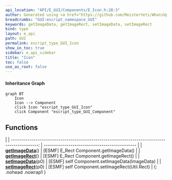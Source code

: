 ```yaml
---
api_location: "API/E_GUI/Components/E_Icon.h:28:3"
author: Generated using <a href="https://github.com/MeisterYeti/WhatsUpDoc">WhatsUpDoc</a>
breadcrumbs: "GUI:escript_namespace_GUI"
keywords: getImageData, getImageRect, setImageData, setImageRect
kind: type
layout: e_api
path: GUI
permalink: escript_type_GUI_Icon
show_in_toc: true
sidebar: e_api_sidebar
title: "Icon"
toc: false
use_as_root: false
---
```


#### Inheritance Graph

```mermaid
graph BT
	Icon
	Icon --> Component
	click Icon "escript_type_GUI_Icon"
	click Component "escript_type_GUI_Component"
```

## Functions

|
| -------------------------------------------------------------------------------------------: | --------------------------------------------- | 
| **[getImageData](classGUI_1_1Icon#classGUI_1_1Icon_1a79effaba35f0e6dcd8994cb026f7ab6a)**()   | [ESMF] E_Rect Component.getImageData()        | 
| **[getImageRect](classGUI_1_1Icon#classGUI_1_1Icon_1a36ce5741d872f6fa4df0864e6cf3b68f)**()   | [ESMF] E_Rect Component.getImageRect()        | 
| **[setImageData](classGUI_1_1Icon#classGUI_1_1Icon_1a8cc65e06aaa0a3f76db76732cde0bbc4)**(p0) | [ESMF] self Component.setImageData(ImageData) | 
| **[setImageRect](classGUI_1_1Icon#classGUI_1_1Icon_1a23246f7d19c2de2c82026797822ce474)**(p0) | [ESMF] self Component.setImageRect(Util.Rect) | 
{: .nohead .nowrap1 }

